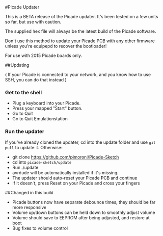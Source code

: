 #Picade Updater

This is a BETA release of the Picade updater. It's been tested on a few units so far, but use with caution.

The supplied hex file will always be the latest build of the Picade software.

Don't use this method to update your Picade PCB with any other firmware unless you're equipepd to recover the bootloader!

For use with 2015 Picade boards only.

##Updating

( If your Picade is connected to your network, and you know how to use SSH, you can do that instead )

### Get to the shell
* Plug a keyboard into your Picade.
* Press your mapped "Start" button.
* Go to Quit
* Go to Quit Emulationstation

### Run the updater
If you've already cloned the updater, cd into the update folder and use `git pull` to update it. Otherwise:

* git clone https://github.com/pimoroni/Picade-Sketch
* cd into `picade-sketch/update`
* Run ./update
* avrdude will be automatically installed if it's missing.
* The updater should auto-reset your Picade PCB and continue
* If it doesn't, press Reset on your Picade and cross your fingers

##Changed in this build

* Picade buttons now have separate debounce times, they should be far more responsive
* Volume up/down buttons can be held down to smoothly adjust volume
* Volume should save to EEPROM after being adjusted, and restore at boot
* Bug fixes to volume control
